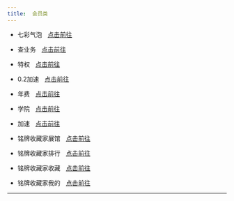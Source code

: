 ```yaml
---
title:  会员类
---
```




- 七彩气泡ㅤ[点击前往](https://zb.vip.qq.com/v2/pages/newDetailPage?appid=2&itemid=2120&_nav_titleclr=000000&_nav_txtclr=000000&_wv=1)<br>

- 查业务ㅤ[点击前往](https://pay.qq.com/h5/shop.shtml?pf=2199&disable_continuous_month=1#/mycenter)<br>

- 特权ㅤ[点击前往](https://club.vip.qq.com/privilege)<br>

- 0.2加速ㅤ[点击前往](https://act.qzone.qq.com/v2/vip/tx/p/41447_3eba41b5)<br>

- 年费ㅤ[点击前往](https://m.vip.qq.com/act/yeargift/index.html?ADTAG=vip.qq.com)<br>

- 学院ㅤ[点击前往](https://h5.qzone.qq.com/mentor/vip)<br>

- 加速ㅤ[点击前往](https://ti.qq.com/qqlevel/index)<br>

- 铭牌收藏家展馆ㅤ[点击前往](https://club.vip.qq.com/qqvip/medal/new?tab=exhibit&_wv=16777221&_wwv=8192)<br>

- 铭牌收藏家排行ㅤ[点击前往](https://club.vip.qq.com/qqvip/medal/collection-rank?_wv=16777221&_wwv=8192)<br>

- 铭牌收藏家收藏ㅤ[点击前往](https://club.vip.qq.com/qqvip/medal/collect?_wv=16777221&_wwv=8192)<br>

- 铭牌收藏家我的ㅤ[点击前往](https://club.vip.qq.com/qqvip/medal/my?_wv=16777221&_wwv=8192)<br>

---
